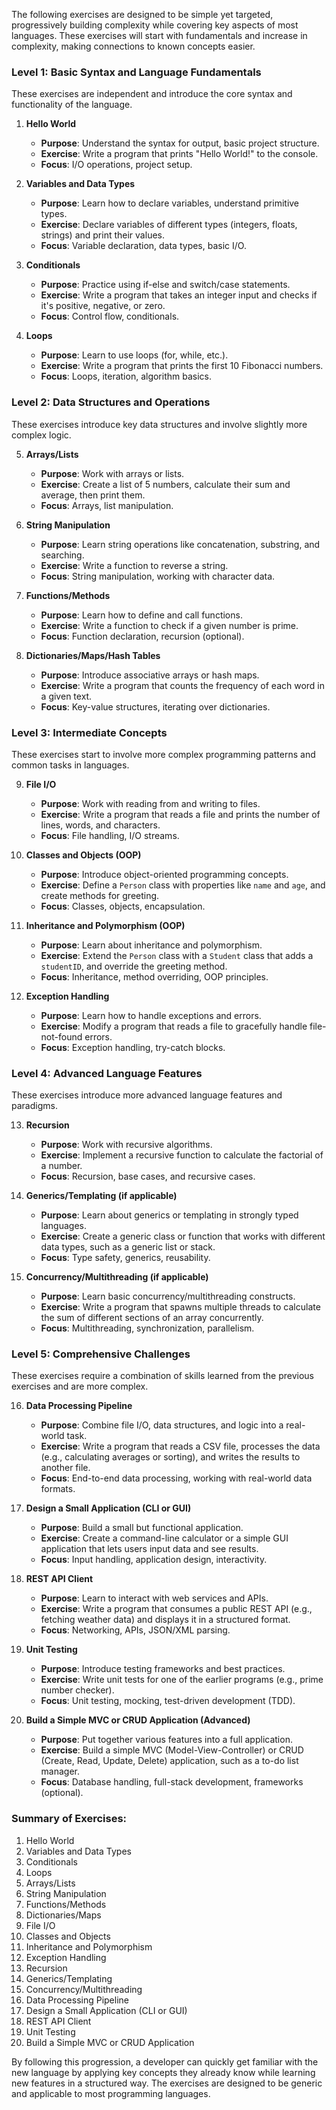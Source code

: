The following exercises are designed to be simple yet targeted, progressively building complexity while covering key aspects of most languages. These exercises will start with fundamentals and increase in complexity, making connections to known concepts easier.

### Level 1: Basic Syntax and Language Fundamentals
These exercises are independent and introduce the core syntax and functionality of the language.

1. **Hello World**
   - **Purpose**: Understand the syntax for output, basic project structure.
   - **Exercise**: Write a program that prints "Hello World!" to the console.
   - **Focus**: I/O operations, project setup.

2. **Variables and Data Types**
   - **Purpose**: Learn how to declare variables, understand primitive types.
   - **Exercise**: Declare variables of different types (integers, floats, strings) and print their values.
   - **Focus**: Variable declaration, data types, basic I/O.

3. **Conditionals**
   - **Purpose**: Practice using if-else and switch/case statements.
   - **Exercise**: Write a program that takes an integer input and checks if it's positive, negative, or zero.
   - **Focus**: Control flow, conditionals.

4. **Loops**
   - **Purpose**: Learn to use loops (for, while, etc.).
   - **Exercise**: Write a program that prints the first 10 Fibonacci numbers.
   - **Focus**: Loops, iteration, algorithm basics.

### Level 2: Data Structures and Operations
These exercises introduce key data structures and involve slightly more complex logic.

5. **Arrays/Lists**
   - **Purpose**: Work with arrays or lists.
   - **Exercise**: Create a list of 5 numbers, calculate their sum and average, then print them.
   - **Focus**: Arrays, list manipulation.

6. **String Manipulation**
   - **Purpose**: Learn string operations like concatenation, substring, and searching.
   - **Exercise**: Write a function to reverse a string.
   - **Focus**: String manipulation, working with character data.

7. **Functions/Methods**
   - **Purpose**: Learn how to define and call functions.
   - **Exercise**: Write a function to check if a given number is prime.
   - **Focus**: Function declaration, recursion (optional).

8. **Dictionaries/Maps/Hash Tables**
   - **Purpose**: Introduce associative arrays or hash maps.
   - **Exercise**: Write a program that counts the frequency of each word in a given text.
   - **Focus**: Key-value structures, iterating over dictionaries.

### Level 3: Intermediate Concepts
These exercises start to involve more complex programming patterns and common tasks in languages.

9. **File I/O**
   - **Purpose**: Work with reading from and writing to files.
   - **Exercise**: Write a program that reads a file and prints the number of lines, words, and characters.
   - **Focus**: File handling, I/O streams.

10. **Classes and Objects (OOP)**
    - **Purpose**: Introduce object-oriented programming concepts.
    - **Exercise**: Define a `Person` class with properties like `name` and `age`, and create methods for greeting.
    - **Focus**: Classes, objects, encapsulation.

11. **Inheritance and Polymorphism (OOP)**
    - **Purpose**: Learn about inheritance and polymorphism.
    - **Exercise**: Extend the `Person` class with a `Student` class that adds a `studentID`, and override the greeting method.
    - **Focus**: Inheritance, method overriding, OOP principles.

12. **Exception Handling**
    - **Purpose**: Learn how to handle exceptions and errors.
    - **Exercise**: Modify a program that reads a file to gracefully handle file-not-found errors.
    - **Focus**: Exception handling, try-catch blocks.

### Level 4: Advanced Language Features
These exercises introduce more advanced language features and paradigms.

13. **Recursion**
    - **Purpose**: Work with recursive algorithms.
    - **Exercise**: Implement a recursive function to calculate the factorial of a number.
    - **Focus**: Recursion, base cases, and recursive cases.

14. **Generics/Templating (if applicable)**
    - **Purpose**: Learn about generics or templating in strongly typed languages.
    - **Exercise**: Create a generic class or function that works with different data types, such as a generic list or stack.
    - **Focus**: Type safety, generics, reusability.

15. **Concurrency/Multithreading (if applicable)**
    - **Purpose**: Learn basic concurrency/multithreading constructs.
    - **Exercise**: Write a program that spawns multiple threads to calculate the sum of different sections of an array concurrently.
    - **Focus**: Multithreading, synchronization, parallelism.

### Level 5: Comprehensive Challenges
These exercises require a combination of skills learned from the previous exercises and are more complex.

16. **Data Processing Pipeline**
    - **Purpose**: Combine file I/O, data structures, and logic into a real-world task.
    - **Exercise**: Write a program that reads a CSV file, processes the data (e.g., calculating averages or sorting), and writes the results to another file.
    - **Focus**: End-to-end data processing, working with real-world data formats.

17. **Design a Small Application (CLI or GUI)**
    - **Purpose**: Build a small but functional application.
    - **Exercise**: Create a command-line calculator or a simple GUI application that lets users input data and see results.
    - **Focus**: Input handling, application design, interactivity.

18. **REST API Client**
    - **Purpose**: Learn to interact with web services and APIs.
    - **Exercise**: Write a program that consumes a public REST API (e.g., fetching weather data) and displays it in a structured format.
    - **Focus**: Networking, APIs, JSON/XML parsing.

19. **Unit Testing**
    - **Purpose**: Introduce testing frameworks and best practices.
    - **Exercise**: Write unit tests for one of the earlier programs (e.g., prime number checker).
    - **Focus**: Unit testing, mocking, test-driven development (TDD).

20. **Build a Simple MVC or CRUD Application (Advanced)**
    - **Purpose**: Put together various features into a full application.
    - **Exercise**: Build a simple MVC (Model-View-Controller) or CRUD (Create, Read, Update, Delete) application, such as a to-do list manager.
    - **Focus**: Database handling, full-stack development, frameworks (optional).

### Summary of Exercises:
1. Hello World
2. Variables and Data Types
3. Conditionals
4. Loops
5. Arrays/Lists
6. String Manipulation
7. Functions/Methods
8. Dictionaries/Maps
9. File I/O
10. Classes and Objects
11. Inheritance and Polymorphism
12. Exception Handling
13. Recursion
14. Generics/Templating
15. Concurrency/Multithreading
16. Data Processing Pipeline
17. Design a Small Application (CLI or GUI)
18. REST API Client
19. Unit Testing
20. Build a Simple MVC or CRUD Application

By following this progression, a  developer can quickly get familiar with the new language by applying key concepts they already know while learning new features in a structured way. The exercises are designed to be generic and applicable to most programming languages.
